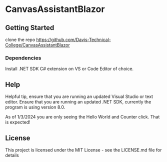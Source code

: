 # CanvasAssistantBlazor

## Getting Started
clone the repo https://github.com/Davis-Technical-College/CanvasAssistantBlazor
### Dependencies
 
Install .NET SDK
C# extension on VS or Code Editor of choice.

## Help

Helpful tip, ensure that you are running an updated Visual Studio or text editor. 
Ensure that you are running an updated .NET SDK, currently the program is using version 8.0.

As of 1/3/2024 you are only seeing the Hello World and Counter click. That is expected!

## License

This project is licensed under the MIT License - see the LICENSE.md file for details